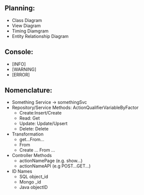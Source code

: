 ## Planning:

- Class Diagram
- View Diagram
- Timing Diamgram
- Entity Relationship Diagram

## Console:

- [INFO]
- [WARNING]
- [ERROR]

## Nomenclature:

- Something Service -> somethingSvc
- Repository/Service Methods: ActionQualifierVariableByFactor
  - Create:Insert/Create
  - Read: Get
  - Update: Update/Upsert
  - Delete: Delete
- Transformation
  - get...From...
  - <T> From <T>
  - Create ... From ...
- Controller Methods
  - actionNamePage (e.g. show...)
  - actionNameAPI (e.g POST...GET...)
- ID Names
  - SQL object_id
  - Mongo \_id
  - Java objectID
